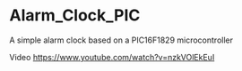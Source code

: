 # Alarm_Clock_PIC
A simple alarm clock based on a PIC16F1829 microcontroller

Video
https://www.youtube.com/watch?v=nzkVOlEkEuI
